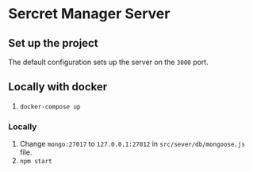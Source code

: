 # Sercret Manager Server

## Set up the project

The default configuration sets up the server on the `3000` port.

## Locally with docker

1. `docker-compose up` 

### Locally

1. Change `mongo:27017` to `127.0.0.1:27012` in `src/sever/db/mongoose.js` file.
2. `npm start` 
